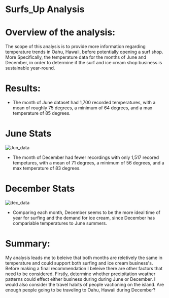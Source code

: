 # Surfs_Up Analysis

# Overview of the analysis:

The scope of this analysis is to provide more information regarding temperature trends in Oahu, Hawaii, before potentially opening a surf shop. More 
Specifically, the temperature data for the months of June and December, in order to determine if the surf and ice cream shop business is sustainable year-round.

# Results:

* The month of June dataset had 1,700 recorded temperatures, with a mean of roughly 75 degrees, a minimum of 64 degrees, and a max temperature of 85 degrees.

# June Stats
![Jun_data](https://user-images.githubusercontent.com/67697826/201252266-3d890b9f-2e4e-4bed-8ed1-a82764c9fca3.png)

* The month of December had fewer recordings with only 1,517 recored tempetures, with a mean of 71 degrees, a minimum of 56 degrees, and a max temperature of 83 degrees.

# December Stats
![dec_data](https://user-images.githubusercontent.com/67697826/201258703-c4b790df-e78c-44f4-9571-43e3f0e4cb14.png)

* Comparing each month, December seems to be the more ideal time of year for surfing and the demand for ice cream, since December has compariable temperatures to June summers.

# Summary:

My analysis leads me to beleive that both months are reletively the same in temperature and could support both surfing and ice cream business's. Before making a final recommendation I beleive there are other factors that need to be considered. Firstly, determine whether precipitation weather patterns could effect either business during during June or December. I would also consider the travel habits of people vactioning on the island. Are enough people going to be traveling to Oahu, Hawaii during December?  
